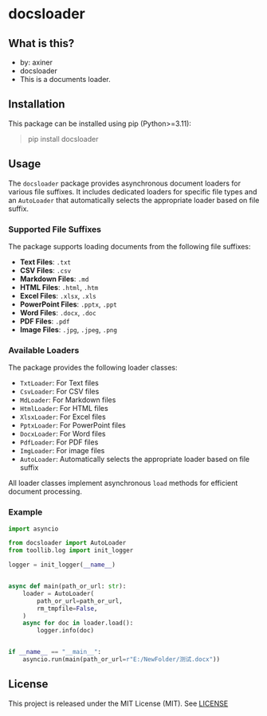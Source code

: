 # docsloader

## What is this?

- by: axiner
- docsloader
- This is a documents loader.

## Installation

This package can be installed using pip (Python>=3.11):
> pip install docsloader

## Usage

The `docsloader` package provides asynchronous document loaders for various file suffixes. It includes dedicated loaders
for specific file types and an `AutoLoader` that automatically selects the appropriate loader based on file suffix.

### Supported File Suffixes

The package supports loading documents from the following file suffixes:

- **Text Files**: `.txt`
- **CSV Files**: `.csv`
- **Markdown Files**: `.md`
- **HTML Files**: `.html`, `.htm`
- **Excel Files**: `.xlsx`, `.xls`
- **PowerPoint Files**: `.pptx`, `.ppt`
- **Word Files**: `.docx`, `.doc`
- **PDF Files**: `.pdf`
- **Image Files**: `.jpg`, `.jpeg`, `.png`

### Available Loaders

The package provides the following loader classes:

- `TxtLoader`: For Text files
- `CsvLoader`: For CSV files
- `MdLoader`: For Markdown files
- `HtmlLoader`: For HTML files
- `XlsxLoader`: For Excel files
- `PptxLoader`: For PowerPoint files
- `DocxLoader`: For Word files
- `PdfLoader`: For PDF files
- `ImgLoader`: For image files
- `AutoLoader`: Automatically selects the appropriate loader based on file suffix

All loader classes implement asynchronous `load` methods for efficient document processing.

### Example

```python
import asyncio

from docsloader import AutoLoader
from toollib.log import init_logger

logger = init_logger(__name__)


async def main(path_or_url: str):
    loader = AutoLoader(
        path_or_url=path_or_url,
        rm_tmpfile=False,
    )
    async for doc in loader.load():
        logger.info(doc)


if __name__ == "__main__":
    asyncio.run(main(path_or_url=r"E:/NewFolder/测试.docx"))
```

## License

This project is released under the MIT License (MIT). See [LICENSE](LICENSE)
